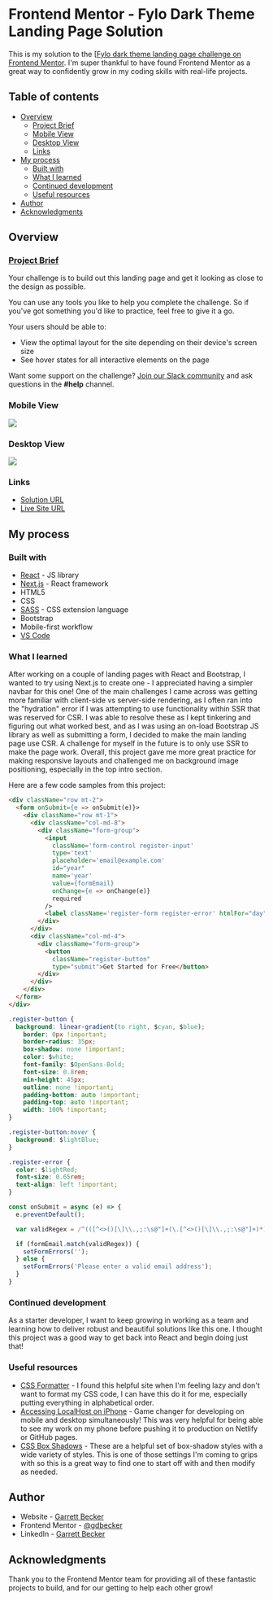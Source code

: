 # Frontend Mentor - Fylo Dark Theme Landing Page Solution

This is my solution to the [[Fylo dark theme landing page challenge on Frontend Mentor](https://www.frontendmentor.io/challenges/fylo-dark-theme-landing-page-5ca5f2d21e82137ec91a50fd). I'm super thankful to have found Frontend Mentor as a great way to confidently grow in my coding skills with real-life projects. 

## Table of contents

- [Overview](#overview)
  - [Project Brief](#project-brief)
  - [Mobile View](#mobile-view)
  - [Desktop View](#desktop-view)
  - [Links](#links)
- [My process](#my-process)
  - [Built with](#built-with)
  - [What I learned](#what-i-learned)
  - [Continued development](#continued-development)
  - [Useful resources](#useful-resources)
- [Author](#author)
- [Acknowledgments](#acknowledgments)

## Overview

### [Project Brief](./project%20brief/)

Your challenge is to build out this landing page and get it looking as close to the design as possible.

You can use any tools you like to help you complete the challenge. So if you've got something you'd like to practice, feel free to give it a go.

Your users should be able to: 

- View the optimal layout for the site depending on their device's screen size
- See hover states for all interactive elements on the page

Want some support on the challenge? [Join our Slack community](https://www.frontendmentor.io/slack) and ask questions in the **#help** channel.

### Mobile View

![](./fylo-landing-dark-mobile.jpg)


### Desktop View

![](./fylo-landing-dark-desktop.jpg)

### Links

- [Solution URL](https://www.frontendmentor.io/solutions/fylo-dark-landing-page-with-next-and-sass-IAyv5CaYqZ)
- [Live Site URL](https://fylo-landing-dark-gdbecker.netlify.app)

## My process

### Built with

- [React](https://reactjs.org/) - JS library
- [Next.js](https://nextjs.org) - React framework
- HTML5
- CSS
- [SASS](https://sass-lang.com) - CSS extension language
- Bootstrap
- Mobile-first workflow
- [VS Code](https://code.visualstudio.com)

### What I learned

After working on a couple of landing pages with React and Bootstrap, I wanted to try using Next.js to create one - I appreciated having a simpler navbar for this one! One of the main challenges I came across was getting more familiar with client-side vs server-side rendering, as I often ran into the "hydration" error if I was attempting to use functionality within SSR that was reserved for CSR. I was able to resolve these as I kept tinkering and figuring out what worked best, and as I was using an on-load Bootstrap JS library as well as submitting a form, I decided to make the main landing page use CSR. A challenge for myself in the future is to only use SSR to make the page work. Overall, this project gave me more great practice for making responsive layouts and challenged me on background image positioning, especially in the top intro section.

Here are a few code samples from this project:

```html
<div className="row mt-2">
  <form onSubmit={e => onSubmit(e)}>
    <div className="row mt-1">
      <div className="col-md-8">
        <div className="form-group">
          <input
            className='form-control register-input'
            type='text'
            placeholder='email@example.com'
            id="year"
            name='year'
            value={formEmail}
            onChange={e => onChange(e)}
            required
          />
          <label className='register-form register-error' htmlFor="day">{formError}</label>
        </div>
      </div>
      <div className="col-md-4">
        <div className="form-group">
          <button 
            className="register-button" 
            type="submit">Get Started for Free</button>
        </div>
      </div>
    </div>
  </form>
</div>
```

```css
.register-button {
  background: linear-gradient(to right, $cyan, $blue);
	border: 0px !important;
	border-radius: 35px;
	box-shadow: none !important;
	color: $white;
	font-family: $OpenSans-Bold;
	font-size: 0.8rem;
	min-height: 45px;
	outline: none !important;
	padding-bottom: auto !important;
	padding-top: auto !important;
	width: 100% !important;
}

.register-button:hover {
  background: $lightBlue;
}

.register-error {
  color: $lightRed;
  font-size: 0.65rem;
  text-align: left !important;
}
```

```js
const onSubmit = async (e) => {
  e.preventDefault();

  var validRegex = /^(([^<>()[\]\\.,;:\s@"]+(\.[^<>()[\]\\.,;:\s@"]+)*)|.(".+"))@((\[[0-9]{1,3}\.[0-9]{1,3}\.[0-9]{1,3}\.[0-9]{1,3}\])|(([a-zA-Z\-0-9]+\.)+[a-zA-Z]{2,}))$/;

  if (formEmail.match(validRegex)) {
    setFormErrors('');
  } else {
    setFormErrors('Please enter a valid email address');
  }
}
```

### Continued development

As a starter developer, I want to keep growing in working as a team and learning how to deliver robust and beautiful solutions like this one. I thought this project was a good way to get back into React and begin doing just that!

### Useful resources

- [CSS Formatter](http://www.lonniebest.com/FormatCSS/) - I found this helpful site when I'm feeling lazy and don't want to format my CSS code, I can have this do it for me, especially putting everything in alphabetical order.
- [Accessing LocalHost on iPhone](https://stackoverflow.com/questions/3132105/how-do-you-access-a-website-running-on-localhost-from-iphone-browser) - Game changer for developing on mobile and desktop simultaneously! This was very helpful for being able to see my work on my phone before pushing it to production on Netlify or GitHub pages.
- [CSS Box Shadows](https://getcssscan.com/css-box-shadow-examples) - These are a helpful set of box-shadow styles with a wide variety of styles. This is one of those settings I'm coming to grips with so this is a great way to find one to start off with and then modify as needed.

## Author

- Website - [Garrett Becker]()
- Frontend Mentor - [@gdbecker](https://www.frontendmentor.io/profile/gdbecker)
- LinkedIn - [Garrett Becker](https://www.linkedin.com/in/garrett-becker-923b4a106/)

## Acknowledgments

Thank you to the Frontend Mentor team for providing all of these fantastic projects to build, and for our getting to help each other grow!